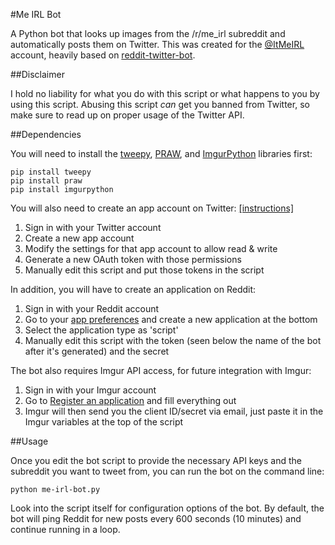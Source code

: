 #Me IRL Bot

A Python bot that looks up images from the /r/me_irl subreddit and automatically posts them on Twitter. This was created for the [@ItMeIRL](https://twitter.com/ItMeIRL) account, heavily based on [reddit-twitter-bot](https://github.com/rhiever/reddit-twitter-bot).

##Disclaimer

I hold no liability for what you do with this script or what happens to you by using this script. Abusing this script *can* get you banned from Twitter, so make sure to read up on proper usage of the Twitter API.

##Dependencies

You will need to install the [tweepy](https://github.com/tweepy/tweepy), [PRAW](https://praw.readthedocs.org/en/), and [ImgurPython](https://github.com/Imgur/imgurpython) libraries first:

    pip install tweepy
    pip install praw
    pip install imgurpython
    
You will also need to create an app account on Twitter: [[instructions]](https://dev.twitter.com/apps)

1. Sign in with your Twitter account
2. Create a new app account
3. Modify the settings for that app account to allow read & write
4. Generate a new OAuth token with those permissions
5. Manually edit this script and put those tokens in the script

In addition, you will have to create an application on Reddit:

1. Sign in with your Reddit account
2. Go to your [app preferences](https://www.reddit.com/prefs/apps) and create a new application at the bottom
3. Select the application type as 'script'
4. Manually edit this script with the token (seen below the name of the bot after it's generated) and the secret

The bot also requires Imgur API access, for future integration with Imgur:

1. Sign in with your Imgur account
2. Go to [Register an application](https://api.imgur.com/oauth2/addclient) and fill everything out
3. Imgur will then send you the client ID/secret via email, just paste it in the Imgur variables at the top of the script

##Usage

Once you edit the bot script to provide the necessary API keys and the subreddit you want to tweet from, you can run the bot on the command line:

    python me-irl-bot.py
 
Look into the script itself for configuration options of the bot. By default, the bot will ping Reddit for new posts every 600 seconds (10 minutes) and continue running in a loop.